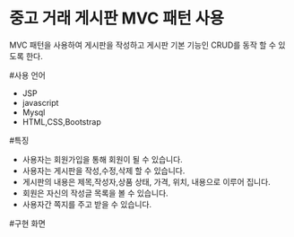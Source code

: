 # 중고 거래 게시판 MVC 패턴 사용
MVC 패턴을 사용하여 게시판을 작성하고 게시판 기본 기능인 CRUD를 동작 할 수 있도록 한다.

#사용 언어
 - JSP
 - javascript
 - Mysql
 - HTML,CSS,Bootstrap
 
 #특징
  - 사용자는 회원가입을 통해 회원이 될 수 있습니다.
  - 사용자는 게시판을 작성,수정,삭제 할 수 있습니다.
  - 게시판의 내용은 제목,작성자,상품 상태, 가격, 위치, 내용으로 이루어 집니다.
  - 회원은 자신의 작성글 목록을 볼 수 있습니다.
  - 사용자간 쪽지를 주고 받을 수 있습니다.
  
  #구현 화면
  
 
 
